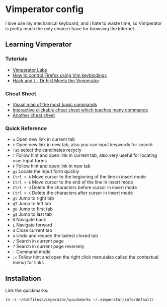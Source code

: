Vimperator config
=================

I love use my mechanical keyboard, and i hate to waste time, so Vimperator is pretty much the only choice i have for browsing the Internet.

## Learning Vimperator

### Tutorials

* [Vimperator Labs](http://www.vimperator.org/vimperator)
* [How to control Firefox using Vim keybindings](http://www.linux.com/feature/114419)
* [Hack and / - Dr hjkl Meets the Vimperator](http://www.linuxjournal.com/article/10636)

### Cheat Sheet
* [Visual map of the most basic commands](http://simplicityroad.livejournal.com/1938.html)
* [Interactive clickable cheat sheet which teaches many commands](http://vi.shiar.net/vimperator)
* [Another cheat sheet](http://www.cheat-sheets.org/#FirefoxAddOns)

### Quick Reference
*   `o` Open new link in current tab
*   `t` Open new link in new tab, also you can input keywords for search
*   `Tab`  select the candinates recycly
*   `f` Follow hint and open link in current tab, also very useful for locating user input forms
*   `F` Follow hint and open link in new tab
*   `gi` Locate the input form quickly
*   `Ctrl + A`  Move cursor to the beginning of the line in insert mode
*   `Ctrl + E`  Move cursor to the end of the line in insert mode
*   `Ctrl + U`  Delete the characters before cursor in insert mode
*   `Ctrl + K`  Delete the characters after cursor in insert mode
*   `gt` Jump to right tab
*   `gT` Jump to left tab
*   `g0` Jump to first tab
*   `g$` Jump to last tab
*   `H`  Navigate back
*   `L`  Navigate forward
*   `d`  Close current tab
*   `u`  Undo and reopen the lastest closed tab
*   `/`  Search in current page
*   `?`  Search in current page reversely
*   `:`  Command mode
*   `;c` Follow hint and open the right click menu(also called the contextual menu) for links

Installation
--------------------------------

Link the quickmarks:

    ln -s ~/dotfiles/vimperator/quickmarks ~/.vimperator/info/default/
